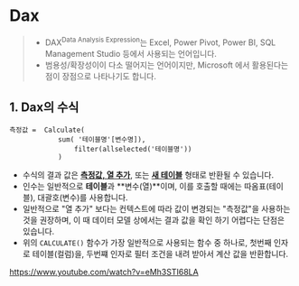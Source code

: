 # Dax

> - DAX<sup>Data Analysis Expression</sup>는 Excel, Power Pivot, Power BI, SQL Management Studio 등에서 사용되는 언어입니다.
> - 범용성/확장성이이 다소 떨어지는 언어이지만, Microsoft 에서 활용된다는 점이 장점으로 나타나기도 합니다.

## 1. Dax의 수식

```dax
측정값 =  Calculate(
			sum( '테이블명'[변수명]),
				filter(allselected('테이블명'))
			)
```

- 수식의 결과 값은 **<u>측정값, 열 추가</u>**, 또는 **<u>새 테이블</u>** 형태로 반환될 수 있습니다.
- 인수는 일반적으로 **테이블**과 **변수(열)**이며, 이를 호출할 때에는 따옴표(테이블), 대괄호(변수)를 사용합니다.
- 일반적으로 "열 추가" 보다는 컨텍스트에 따라 값이 변경되는 "측정값"을 사용하는 것을 권장하며, 이 때 데이터 모델 상에서는 결과 값을 확인 하기 어렵다는 단점은 있습니다.
- 위의 `CALCULATE()` 함수가 가장 일반적으로 사용되는 함수 중 하나로, 첫번째 인자로 테이블(컬럼)을, 두번쨰 인자로 필터 조건을 내려 받아서 계산 값을 반환합니다.

https://www.youtube.com/watch?v=eMh3STI68LA

